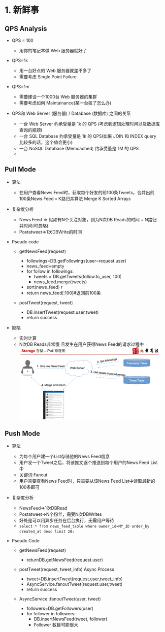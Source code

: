 # 1. 新鲜事  
## QPS Analysis
- QPS = 100  
	* 用你的笔记本做 Web 服务器就好了
- QPS=1k
	* 用一台好点的 Web 服务器就差不多了
	* 需要考虑 Single Point Failure
    
- QPS=1m
	* 需要建设一个1000台 Web 服务器的集群
	* 需要考虑如何 Maintainance(某一台挂了怎么办)

- QPS和 Web Server (服务器) / Database (数据库) 之间的关系
	* 一台 Web Server 约承受量是 1k 的 QPS (考虑到逻辑处理时间以及数据库查询的瓶颈)
	* 一台 SQL Database 约承受量是 1k 的 QPS(如果 JOIN 和 INDEX query比较多的话，这个值会更小)
	*  一台 NoSQL Database (Memcached) 约承受量是 1M 的 QPS
	* 
## Pull Mode
- 算法
	* 在用户查看News Feed时，获取每个好友的前100条Tweets，合并出前100条News Feed • K路归并算法 Merge K Sorted Arrays

- 复杂度分析  
	* News Feed => 假如有N个关注对象，则为N次DB Reads的时间 + N路归并时间(可忽略) 
	* Postatweet=>1次DBWrite的时间

- Pseudo code
	* getNewsFeed(request)  
		* followings=DB.getFollowings(user=request.user) 
		* news_feed=empty  
		* for follow in followings:
			* tweets = DB.getTweets(follow.to_user, 100)
			* news_feed.merge(tweets)
		* sort(news_feed)  r
		* return news_feed[:100]#返回前100条
		
	* postTweet(request, tweet)  
		* DB.insertTweet(request.user,tweet)
		* return success


- 缺陷
	* 实时计算
	* N次DB Reads非常慢 且发生在用户获得News Feed的请求过程中
![](/assets/pull原理.png)

## Push Mode
-  算法  
	* 为每个用户建一个List存储他的News Feed信息  
	* 用户发一个Tweet之后，将该推文逐个推送到每个用户的News Feed List中
	* 关键词:Fanout  
	* 用户需要查看News Feed时，只需要从该News Feed List中读取最新的100条即可

- 复杂度分析  	
	* NewsFeed=>1次DBRead  
	* Postatweet=>N个粉丝，需要N次DBWrites
	* 好处是可以用异步任务在后台执行，无需用户等待
	* ```select * from news_feed_table where owner_id=MY_ID order_by created_at desc limit 20;```
	

- Pseudo Code
	* getNewsFeed(request)
		* returnDB.getNewsFeed(request.user)
	
	* postTweet(request, tweet_info)   Async Process
		* tweet=DB.insertTweet(request.user,tweet_info) 
		* AsyncService.fanoutTweet(request.user,tweet)  
		* return success
	
	* AsyncService::fanoutTweet(user, tweet) 
		* followers=DB.getFollowers(user)  
		* for follower in followers:
			* DB.insertNewsFeed(tweet, follower)
			* Follower 数目可能很大